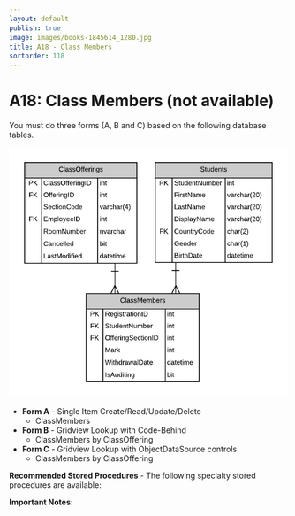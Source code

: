 ```yaml
---
layout: default
publish: true
image: images/books-1845614_1280.jpg
title: A18 - Class Members
sortorder: 118
---
```

# A18: Class Members (not available)

You must do three forms (A, B and C) based on the following database tables.

![](A18.png)

- **Form A** - Single Item Create/Read/Update/Delete
  - ClassMembers
- **Form B** - Gridview Lookup with Code-Behind
  - ClassMembers by ClassOffering
- **Form C** - Gridview Lookup with ObjectDataSource controls
  - ClassMembers by ClassOffering

**Recommended Stored Procedures** - The following specialty stored procedures are available:

**Important Notes:** 

